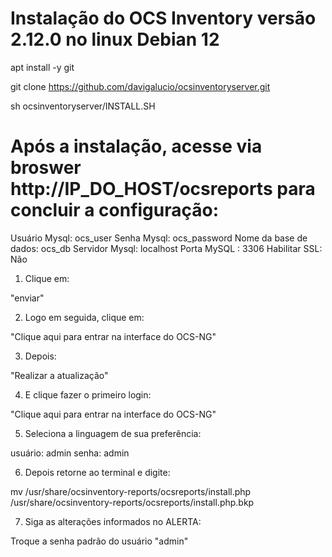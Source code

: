 # Instalação do OCS Inventory versão 2.12.0 no linux Debian 12

apt install -y git

git clone https://github.com/davigalucio/ocsinventoryserver.git

sh ocsinventoryserver/INSTALL.SH

# Após a instalação, acesse via broswer http://IP_DO_HOST/ocsreports para concluir a configuração:

Usuário Mysql: ocs_user
Senha Mysql: ocs_password
Nome da base de dados: ocs_db
Servidor Mysql: localhost
Porta MySQL : 3306
Habilitar SSL: Não

1. Clique em:

"enviar"

2. Logo em seguida, clique em:

"Clique aqui para entrar na interface do OCS-NG"

3. Depois:

"Realizar a atualização"

4. E clique fazer o primeiro login:

"Clique aqui para entrar na interface do OCS-NG"

5. Seleciona a linguagem de sua preferência:

usuário: admin
senha: admin

6. Depois retorne ao terminal e digite:

mv /usr/share/ocsinventory-reports/ocsreports/install.php /usr/share/ocsinventory-reports/ocsreports/install.php.bkp

7. Siga as alterações informados no ALERTA:

Troque a senha padrão do usuário "admin"




